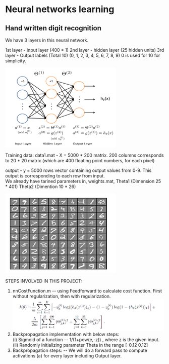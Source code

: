# Neural networks learning
<h2> Hand written digit recognition </h2>

We have 3 layers in this neural network.

1st layer - input layer (400 * 1)
2nd layer - hidden layer (25 hidden units)
3rd layer - Output labels (Total 10) (0, 1, 2, 3, 4, 5, 6, 7, 8, 9) 0 is used for 10 for simplicity.

   <img src="hidden_layer.PNG" alt="alt text" width="350" height="250">


Training data:
data1.mat - X = 5000 * 200 matrix.
            200 columns corresponds to 20 * 20 matrix (which are 400 floating point numbers, for each pixel)
            
output - y = 5000 rows vector containing output values from 0-9. This output is corresponding to each row from input.            
We already have tarined parameters in, weights.mat, 
Theta1 (Dimension 25 * 401)
Theta2 (Dimention 10 * 26)
         
<img src="dataset.PNG" alt="alt text" width="350" height="250"> 


STEPS INVOLVED IN THIS PROJECT:


1. nnCostFunction.m -- using Feedforward to calculate cost function. First without regularization, then with regularization.
   <img src="costFun.PNG" alt="alt text" width="500" height="100">
2. Backpropagation implementation with below steps:   
   (i) Sigmoid of a function -- 1/(1+pow(e,-z)) , where z is the given input.
   (ii) Randomly initializing parameter Theta in the range [-0.12 0.12]    
3. Backpropagation steps:
   -- We will do a forward pass to compute activations (a) for every layer including Output layer. 
   
   
   
   
   
   
   
   
   
   
   

